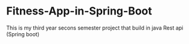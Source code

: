 # Fitness-App-in-Spring-Boot

This is my third year secons semester project that build in java Rest api (Spring boot)